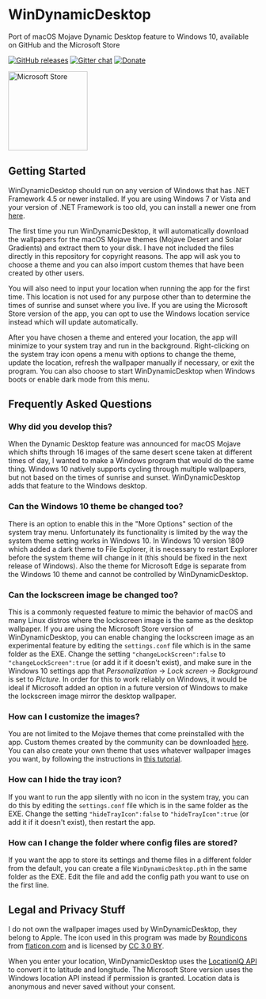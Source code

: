# WinDynamicDesktop
Port of macOS Mojave Dynamic Desktop feature to Windows 10, available on GitHub and the Microsoft Store

[![GitHub releases](https://img.shields.io/github/downloads/t1m0thyj/WinDynamicDesktop/total.svg)](https://github.com/t1m0thyj/WinDynamicDesktop/releases)
[![Gitter chat](https://img.shields.io/gitter/room/t1m0thyj/WinDynamicDesktop.svg)](https://gitter.im/t1m0thyj/WinDynamicDesktop)
[![Donate](https://img.shields.io/badge/donate-paypal-brightgreen.svg)](https://www.paypal.com/cgi-bin/webscr?cmd=_donations&business=H8ZZXM9ABRJFU)

<a href='//www.microsoft.com/store/apps/9NM8N7DQ3Z5F?ocid=badge'><img src='https://assets.windowsphone.com/85864462-9c82-451e-9355-a3d5f874397a/English_get-it-from-MS_InvariantCulture_Default.png' alt='Microsoft Store' width='160'/></a>

## Getting Started

WinDynamicDesktop should run on any version of Windows that has .NET Framework 4.5 or newer installed. If you are using Windows 7 or Vista and your version of .NET Framework is too old, you can install a newer one from [here](https://www.microsoft.com/net/download).

The first time you run WinDynamicDesktop, it will automatically download the wallpapers for the macOS Mojave themes (Mojave Desert and Solar Gradients) and extract them to your disk. I have not included the files directly in this repository for copyright reasons. The app will ask you to choose a theme and you can also import custom themes that have been created by other users.

You will also need to input your location when running the app for the first time. This location is not used for any purpose other than to determine the times of sunrise and sunset where you live. If you are using the Microsoft Store version of the app, you can opt to use the Windows location service instead which will update automatically.

After you have chosen a theme and entered your location, the app will minimize to your system tray and run in the background. Right-clicking on the system tray icon opens a menu with options to change the theme, update the location, refresh the wallpaper manually if necessary, or exit the program. You can also choose to start WinDynamicDesktop when Windows boots or enable dark mode from this menu.

## Frequently Asked Questions

### Why did you develop this?

When the Dynamic Desktop feature was announced for macOS Mojave which shifts through 16 images of the same desert scene taken at different times of day, I wanted to make a Windows program that would do the same thing. Windows 10 natively supports cycling through multiple wallpapers, but not based on the times of sunrise and sunset. WinDynamicDesktop adds that feature to the Windows desktop.

### Can the Windows 10 theme be changed too?

There is an option to enable this in the "More Options" section of the system tray menu. Unfortunately its functionality is limited by the way the system theme setting works in Windows 10. In Windows 10 version 1809 which added a dark theme to File Explorer, it is necessary to restart Explorer before the system theme will change in it (this should be fixed in the next release of Windows). Also the theme for Microsoft Edge is separate from the Windows 10 theme and cannot be controlled by WinDynamicDesktop.

### Can the lockscreen image be changed too?

This is a commonly requested feature to mimic the behavior of macOS and many Linux distros where the lockscreen image is the same as the desktop wallpaper. If you are using the Microsoft Store version of WinDynamicDesktop, you can enable changing the lockscreen image as an experimental feature by editing the `settings.conf` file which is in the same folder as the EXE. Change the setting `"changeLockScreen":false` to `"changeLockScreen":true` (or add it if it doesn't exist), and make sure in the Windows 10 settings app that *Personalization* -> *Lock screen* -> *Background* is set to *Picture*. In order for this to work reliably on Windows, it would be ideal if Microsoft added an option in a future version of Windows to make the lockscreen image mirror the desktop wallpaper.

### How can I customize the images?

You are not limited to the Mojave themes that come preinstalled with the app. Custom themes created by the community can be downloaded [here](https://github.com/t1m0thyj/WinDynamicDesktop/wiki/Community-created-themes). You can also create your own theme that uses whatever wallpaper images you want, by following the instructions in [this tutorial](https://github.com/t1m0thyj/WinDynamicDesktop/wiki/Creating-custom-themes).

### How can I hide the tray icon?

If you want to run the app silently with no icon in the system tray, you can do this by editing the `settings.conf` file which is in the same folder as the EXE. Change the setting `"hideTrayIcon":false` to `"hideTrayIcon":true` (or add it if it doesn't exist), then restart the app.

### How can I change the folder where config files are stored?

If you want the app to store its settings and theme files in a different folder from the default, you can create a file `WinDynamicDesktop.pth` in the same folder as the EXE. Edit the file and add the config path you want to use on the first line.

## Legal and Privacy Stuff
I do not own the wallpaper images used by WinDynamicDesktop, they belong to Apple. The icon used in this program was made by [Roundicons](https://www.flaticon.com/authors/roundicons) from [flaticon.com](https://www.flaticon.com/) and is licensed by [CC 3.0 BY](http://creativecommons.org/licenses/by/3.0/).

When you enter your location, WinDynamicDesktop uses the [LocationIQ API](https://locationiq.org/) to convert it to latitude and longitude. The Microsoft Store version uses the Windows location API instead if permission is granted. Location data is anonymous and never saved without your consent.
